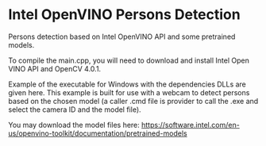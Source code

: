 # Intel OpenVINO Persons Detection
Persons detection based on Intel OpenVINO API and some pretrained models.

To compile the main.cpp, you will need to download and install Intel Open VINO API and OpenCV 4.0.1.

Example of the executable for Windows with the dependencies DLLs are given here.
This example is built for use with a webcam to detect persons based on the chosen model (a caller .cmd file is provider to call the .exe and select the camera ID and the model file).

You may download the model files here: https://software.intel.com/en-us/openvino-toolkit/documentation/pretrained-models

